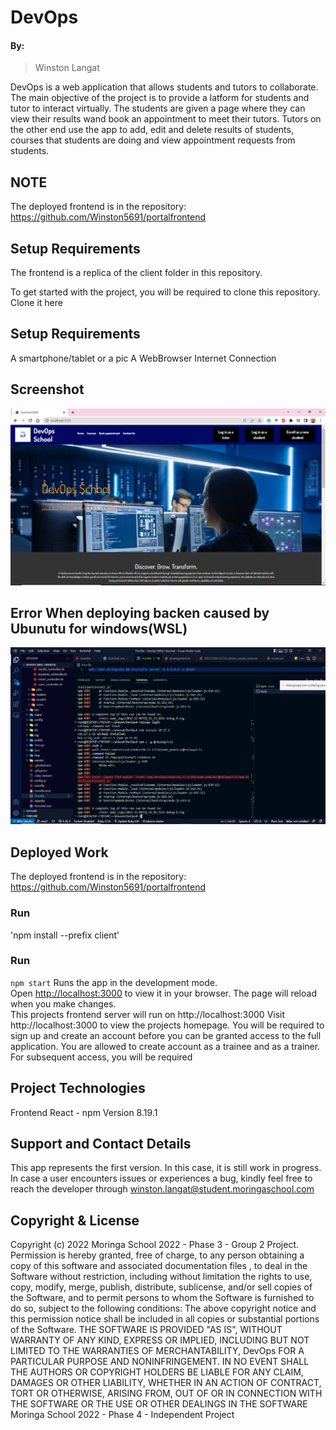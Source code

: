 # DevOps

#### By:
> Winston Langat

DevOps is a web application that allows students and tutors to collaborate. The main objective of the project is to provide a latform for students and tutor to interact virtually.
The students are given a page where they can view their results wand book an appointment to meet their tutors.
Tutors on the other end use the app to add, edit and delete results of students, courses that students are doing and view appointment requests from students. 
## NOTE
The deployed frontend is in the repository: https://github.com/Winston5691/portalfrontend

## Setup Requirements
The frontend is a replica of the client folder in this repository.

To get started with the project, you will be required to clone this repository. Clone it here
## Setup Requirements
A smartphone/tablet or a pic
A WebBrowser
Internet Connection
## Screenshot
![App ScreenShot](./client/src/images/screenshot.png)
## Error When deploying backen caused by Ubunutu for windows(WSL)
![App ScreenShot](./client/src/images/backenddeploymenterror.png)
## Deployed Work
The deployed frontend is in the repository: https://github.com/Winston5691/portalfrontend
### Run
'npm install --prefix client'
### Run
`npm start`
Runs the app in the development mode.\
Open [http://localhost:3000](http://localhost:3000) to view it in your browser.
The page will reload when you make changes.\
This projects frontend server will run on http://localhost:3000
Visit http://localhost:3000 to view the projects homepage. You will be required to sign up and create an account before you can be granted access to the full application. You are allowed to create account as a trainee and as a trainer. For subsequent access, you will be required
## Project Technologies
Frontend React - npm Version 8.19.1
## Support and Contact Details
This app represents the first version. In this case, it is still work in progress. In case a user encounters issues or experiences a bug, kindly feel free to reach the developer through winston.langat@student.moringaschool.com
## Copyright & License
Copyright (c) 2022 Moringa School 2022 - Phase 3 - Group 2 Project. Permission is hereby granted, free of charge, to any person obtaining a copy of this software and associated documentation files , to deal in the Software without restriction, including without limitation the rights to use, copy, modify, merge, publish, distribute, sublicense, and/or sell copies of the Software, and to permit persons to whom the Software is furnished to do so, subject to the following conditions:
The above copyright notice and this permission notice shall be included in all copies or substantial portions of the Software.
THE SOFTWARE IS PROVIDED "AS IS", WITHOUT WARRANTY OF ANY KIND, EXPRESS OR IMPLIED, INCLUDING BUT NOT LIMITED TO THE WARRANTIES OF MERCHANTABILITY, DevOps FOR A PARTICULAR PURPOSE AND NONINFRINGEMENT. IN NO EVENT SHALL THE AUTHORS OR COPYRIGHT HOLDERS BE LIABLE FOR ANY CLAIM, DAMAGES OR OTHER LIABILITY, WHETHER IN AN ACTION OF CONTRACT, TORT OR OTHERWISE, ARISING FROM, OUT OF OR IN CONNECTION WITH THE SOFTWARE OR THE USE OR OTHER DEALINGS IN THE SOFTWARE
Moringa School 2022 - Phase 4 - Independent Project